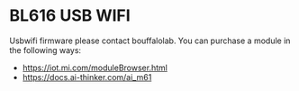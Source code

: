 # BL616 USB WIFI

Usbwifi firmware please contact bouffalolab. You can purchase a module in the following ways:

- https://iot.mi.com/moduleBrowser.html
- https://docs.ai-thinker.com/ai_m61